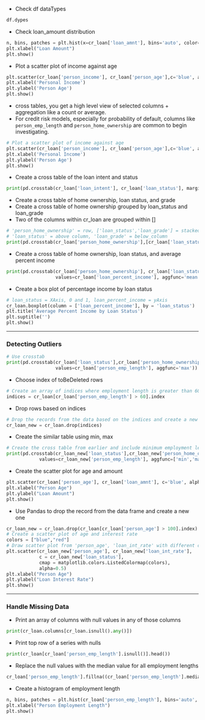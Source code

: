 * Check df dataTypes
```py
df.dypes
```
* Check loan_amount distribution
```py
n, bins, patches = plt.hist(x=cr_loan['loan_amnt'], bins='auto', color='blue',alpha=0.7, rwidth=0.85)
plt.xlabel("Loan Amount")
plt.show()
```
* Plot a scatter plot of income against age
```py
plt.scatter(cr_loan['person_income'], cr_loan['person_age'],c='blue', alpha=0.5)
plt.xlabel('Personal Income')
plt.ylabel('Person Age')
plt.show()
```
* cross tables, you get a high level view of selected columns + aggregation like a count or average. 
* For credit risk models, especially for probability of default, columns like ```person_emp_length``` and ```person_home_ownership``` are common to begin investigating.
```py
# Plot a scatter plot of income against age
plt.scatter(cr_loan['person_income'], cr_loan['person_age'],c='blue', alpha=0.5)
plt.xlabel('Personal Income')
plt.ylabel('Person Age')
plt.show()
```
* Create a cross table of the loan intent and status
```py
print(pd.crosstab(cr_loan['loan_intent'], cr_loan['loan_status'], margins = True))
```
* Create a cross table of home ownership, loan status, and grade
* Create a cross table of home ownership grouped by loan_status and loan_grade
* Two of the columns within cr_loan are grouped within []
```py
# 'person_home_ownership' = row, ['loan_status','loan_grade'] = stacked columns, value=normalCount
# 'loan_status' = above column, 'loan_grade' = below_column
print(pd.crosstab(cr_loan['person_home_ownership'],[cr_loan['loan_status'],cr_loan['loan_grade']]))
```
* Create a cross table of home ownership, loan status, and average percent income
```py
print(pd.crosstab(cr_loan['person_home_ownership'], cr_loan['loan_status'],
                  values=cr_loan['loan_percent_income'], aggfunc='mean'))
```
* Create a box plot of percentage income by loan status
```py
# loan_status = XAxis, 0 and 1, loan_percent_income = yAxis
cr_loan.boxplot(column = ['loan_percent_income'], by = 'loan_status')
plt.title('Average Percent Income by Loan Status')
plt.suptitle('')
plt.show()
```
---
### Detecting Outliers
```py
# Use crosstab
print(pd.crosstab(cr_loan['loan_status'],cr_loan['person_home_ownership'],
                  values=cr_loan['person_emp_length'], aggfunc='max'))
```
* Choose index of toBeDeleted rows
```py
# Create an array of indices where employment length is greater than 60
indices = cr_loan[cr_loan['person_emp_length'] > 60].index
```
* Drop rows based on indices
```py
# Drop the records from the data based on the indices and create a new dataframe
cr_loan_new = cr_loan.drop(indices)
```
* Create the similar table using min, max
```py
# Create the cross table from earlier and include minimum employment length
print(pd.crosstab(cr_loan_new['loan_status'],cr_loan_new['person_home_ownership'],
            values=cr_loan_new['person_emp_length'], aggfunc=['min','max']))
```
* Create the scatter plot for age and amount
```py
plt.scatter(cr_loan['person_age'], cr_loan['loan_amnt'], c='blue', alpha=0.5)
plt.xlabel("Person Age")
plt.ylabel("Loan Amount")
plt.show()
```
* Use Pandas to drop the record from the data frame and create a new one
```py
cr_loan_new = cr_loan.drop(cr_loan[cr_loan['person_age'] > 100].index)
# Create a scatter plot of age and interest rate
colors = ["blue","red"]
# Draw scatter plot from 'person_age', 'loan_int_rate' with different color of plot based on different status of 'loan_status'
plt.scatter(cr_loan_new['person_age'], cr_loan_new['loan_int_rate'], 
            c = cr_loan_new['loan_status'],
            cmap = matplotlib.colors.ListedColormap(colors),
            alpha=0.5)
plt.xlabel("Person Age")
plt.ylabel("Loan Interest Rate")
plt.show()
```
---
### Handle Missing Data
* Print an array of columns with null values in any of those columns
```py
print(cr_loan.columns[cr_loan.isnull().any()])
```
* Print top row of a series with nulls
```py
print(cr_loan[cr_loan['person_emp_length'].isnull()].head())
```
* Replace the null values with the median value for all employment lengths
```py
cr_loan['person_emp_length'].fillna((cr_loan['person_emp_length'].median()), inplace=True)
```
* Create a histogram of employment length
```py
n, bins, patches = plt.hist(cr_loan['person_emp_length'], bins='auto', color='blue')
plt.xlabel("Person Employment Length")
plt.show()
```
